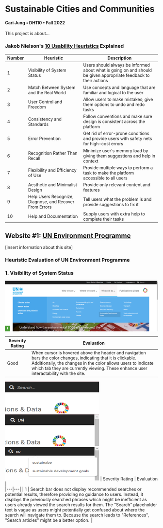 # Sustainable Cities and Communities
#### Cari Jung • DH110 • Fall 2022

This project is about...

### Jakob Nielson's [10 Usability Heuristics](https://www.nngroup.com/articles/ten-usability-heuristics/) Explained

| Number | Heuristic | Description |
|---|---|---|
| 1 | Visibility of System Status | Users should always be informed about what is going on and should be given appropriate feedback to their actions |
| 2 | Match Between System and the Real World | Use concepts and language that are familiar and logical to the user |
| 3 | User Control and Freedom | Allow users to make mistakes; give them options to undo and redo tasks |
| 4 | Consistency and Standards | Follow conventions and make sure design is consistent across the platform |
| 5 | Error Prevention | Get rid of error-prone conditions and provide users with safety nets for high-cost errors |
| 6 | Recognition Rather Than Recall | Minimize user's memory load by giving them suggestions and help in context |
| 7 | Flexibility and Efficiency of Use | Provide multiple ways to perform a task to make the platform accessible to all users |
| 8 | Aesthetic and Minimalist Design | Provide only relevant content and features |
| 9 | Help Users Recognize, Diagnose, and Recover From Errors | Tell users what the problem is and provide suggestions to fix it |
| 10 | Help and Documentation | Supply users with extra help to complete their tasks |

 
## Website #1: [UN Environment Programme](https://www.unep.org/)

[insert information about this site]

### Heuristic Evaluation of UN Environment Programme

### 1. Visibility of System Status

![image](un1.png)

| Severity Rating | Evaluation |  
|---|---|
| Good | When cursor is hovered above the header and navigation bars the color changes, indicating that it is clickable. Additionally, the changes in the color allows users to indicate which tab they are currently viewing. These enhance user interactability with the site.|




<img src=search0.png width="310" height="105"> <img src=search1.png width="310" height="105"> <img src=search2.png width="310" height="110"> 
| Severity Rating | Evaluation |  
|---|---|
| 1 | Search bar does not display recommended searches or potential results, therefore providing no guidance to users. Instead, it displays the previously searched phrases which might be inefficient as users already viewed the search results for them. The "Search" placeholder text is vague as users might potentially get confused about where the search will navigate them to. Because the search leads to "References", "Search articles" might be a better option. |

